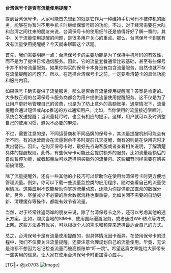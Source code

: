 **台湾保号卡是否有流量使用提醒？**

提到台湾保号卡，大家可能首先想到的就是它作为一种维持手机号码不被停机的服务，能够在你暂时不用手机卡时继续保留号码的功能。不过，对于经常需要在大陆和台湾之间往来的朋友来说，台湾保号卡的使用细节还是值得好好了解一番的。其中，关于流量使用提醒的问题，是很多用户关心的重点。那么，台湾保号卡到底有没有流量使用提醒呢？今天就来聊聊这个话题。

首先，我们需要明确一点：台湾保号卡的主要功能是为了保持手机号码的有效性，而不是为了提供日常通信服务。因此，它的流量套餐通常比较基础，甚至有些保号卡并不附带流量服务。如果你购买的保号卡本身没有包含流量服务，自然也就不存在流量提醒的问题了。所以，在选择台湾保号卡之前，一定要看清楚卡的具体功能和服务内容。

如果保号卡确实提供了流量服务，那么是否会有流量使用提醒呢？答案是肯定的。大多数正规的台湾保号卡服务商都会为用户提供流量使用提醒服务。这不仅是为了让用户更好地管理自己的资费，也是为了防止意外的高额账单。通常情况下，流量提醒会通过短信或App推送的方式通知用户。比如，当你使用的流量接近限额时，系统会发送提醒；当流量耗尽时，也会有相应的提示。这样，用户就可以及时调整自己的使用习惯，避免不必要的麻烦。

不过，需要注意的是，不同运营商和不同品牌的保号卡，其流量提醒机制可能会有所不同。有的运营商会在流量剩余不多时提前几天提醒，而有的则是在快用完时才发出警告。因此，在购买保号卡时，最好先咨询客服或者查看相关说明，了解清楚具体的提醒规则。此外，有些保号卡可能还会提供额外的服务，比如流量超额后的自动暂停功能，或者超量后可以选择购买额外的流量包。这些细节同样需要在购买前搞清楚。

除了流量提醒外，还有一些其他的小技巧可以帮助你在使用台湾保号卡时更方便地管理流量。例如，你可以下载一些流量监控类的应用程序，随时查看自己的流量使用情况。这类应用不仅能帮助你掌握流量动态，还能为你提供更加直观的数据分析。另外，尽量减少不必要的后台数据消耗也很重要。比如关闭不需要的自动更新、清理缓存等操作，都能有效节省流量。

当然，对于经常往返两岸的朋友来说，除了台湾保号卡之外，还可以考虑其他的通讯方案。比如，购买当地的SIM卡、使用国际漫游服务，或者通过WiFi热点等方式上网。这些方法各有优劣，可以根据个人的需求和预算来选择最适合自己的方式。

总之，台湾保号卡是有流量使用提醒的，但具体情况因卡而异。在使用保号卡的过程中，我们不仅要关注流量提醒，还要注意合理规划自己的流量使用。毕竟，无论是谁都不想因为忘记检查流量而被高额账单“吓一跳”。希望这篇文章能给大家带来一些实用的信息，让大家在使用台湾保号卡时更加得心应手。

[TG💪+ @jx0703 ![Image](https://github.com/user-attachments/assets/dbca1d08-cadb-493c-b0ec-ad6f7a83f270)]